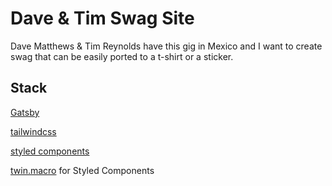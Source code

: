 # Dave & Tim Swag Site

Dave Matthews & Tim Reynolds have this gig in Mexico and I want to create swag that can be easily ported to a t-shirt or a sticker.

## Stack

[Gatsby](https://www.gatsbyjs.com/)

[tailwindcss](https://tailwindcss.com/)

[styled components](https://styled-components.com/)

[twin.macro](https://www.npmjs.com/package/twin.macro) for Styled Components

<!--
import tw, { styled } from "twin.macro";

const Div = styled.div`  margin: 1em;
  padding: 1em;
  border: 1px dotted orange;`;

const P = tw.p`border border-purple-500`;

const P2 = styled.div`
  margin: 1em;
  padding: 1em;
  ${tw`border`}
`;

const IndexPage = () => (
<Layout>

<p className="italic hover:font-bold">something with tailwind.</p>
<Div>something styled!</Div>
<P>tailwind as styled</P>
<P2>styled and tailwind playing together</P2>
</Layout>
);
-->
